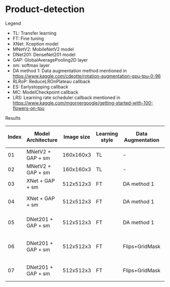 # Product-detection

Legend
- TL: Transfer learning
- FT: Fine tuning
- XNet: Xception model
- MNetV2: MobileNetV2 model
- DNet201: DenseNet201 model
- GAP: GlobalAveragePooling2D layer
- sm: softmax layer
- DA method 1: Data augmentation method mentioned in https://www.kaggle.com/cdeotte/rotation-augmentation-gpu-tpu-0-96
- RLRoP: ReduceLROnPlateau callback
- ES: Earlystopping callback
- MC: ModelCheckpoint callback
- LRS: Learning rate scheduler callback mentioned in https://www.kaggle.com/mgornergoogle/getting-started-with-100-flowers-on-tpu

Results

| Index | Model Architecture | Image size | Learning style  | Data Augmentation | Extra features | Callbacks, Label smoothing, Optimizer           | Public Score |
| ----- | ------------------ | ---------- | --------------- | ----------------- | -------------- | ----------------------------------------------- | ------------ |
| 01    | MNetV2 + GAP + sm  | 160x160x3  |  TL             |   -               | -              |  MC,label smoothing=0, adam                     | 0.62417      | 
| 02    | MNetV2 + GAP + sm  | 160x160x3  |  TL             |   -               | -              |  RLRoP+ES+MC,label smoothing=0, adam            | 0.66719      | 
| 03    | XNet + GAP + sm    | 512x512x3  |  FT             |   DA method 1     | -              |  LRS+ES+MC, label smoothing=0, adam             | 0.80258      |
| 04    | XNet + GAP + sm    | 512x512x3  |  FT             |   DA method 1     | -              |  LRS+ES+MC, label smoothing=0, adam, 3Fold CV   | 0.82026      |
| 05    | DNet201 + GAP + sm | 512x512x3  |  FT             |   DA method 1     | -              |  LRS+ES+MC, label smoothing=0, adam, 3Fold CV   | 0.82581      |
| 06    | DNet201 + GAP + sm | 512x512x3  |  FT             | Flips+GridMask    | -              |  RLRoP+ES+MC, label smoothing=0.1, adam         | 0.82607      |
| 07    | DNet201 + GAP + sm | 512x512x3  |  FT             | Flips+GridMask    | -              |  LRS+ES+MC, label smoothing=0.1, adam           | 0.81604      |
